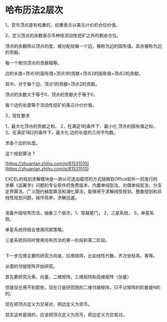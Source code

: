 # 哈布历法2层次

1，货币顶点是有权重的，权重表示以美元计价的仓位价值。

2，定义顶点的余数表示币种除流动性挖矿之外的剩余仓位。

顶点的余数除以顶点的度，被分配给每一个边，被称为边的固有值。其余被称为边的贡献。

每一个相邻顶点的贡献相等。

边的长度=顶点1的固有值+顶点1的贡献+顶点2的固有值+顶点2的贡献。

其中，对于每个边，顶点1的贡献=顶点2的贡献。

顶点的余数大于等于0，顶点的贡献大于等于0，

每个边的长度等于流动性挖矿的美元计价价值，

3，现在要求

1，最大化顶点的贡献之和， 2，在满足1的条件下，最小化 顶点的固有值之和， 3，在满足1和2的条件下，最大化 边的长度的几何平均数。

求各个边的长度。

这个规划算法？

[https://zhuanlan.zhihu.com/p/61531510](https://zhuanlan.zhihu.com/p/61531510)

EXCEL的规划求解模块是一款以可选加载项的方式随微软Office软件一同发行的求解《运筹学》问题的专业软件的免费版本，内置单纯型法、对偶单纯型法、分支定界算法、广义既约梯度算法和演化算法，能够用于求解线性规划、整数规划和非线性规划问题，操作简单，求解迅速。

##

准备升级哈布历法，抽象三个层次，1，穿越星门， 2，三星系统， 3，单星系统。

单星系统将结合使用同架策略。&#x20;

三星系统将同时使用哈布历法的第一阶段和第二阶段。

##

下一步应用主要的研究方向是，应用矩阵，比如线性代数，齐次坐标系，等等。

从图的邻接矩阵开始研究。&#x20;

首先要研究元素，向量，二维矩阵，三维矩阵和高维矩阵（张量）&#x20;

但是现在用不到那些，现在只是研究图的二维邻接矩阵，只不过矩阵的阶数是N阶的。&#x20;

现在把顶点定义为交易对，把边定义为货币。&#x20;

其实这样是错的，应该把顶点定义为货币，把边定义为交易对。
